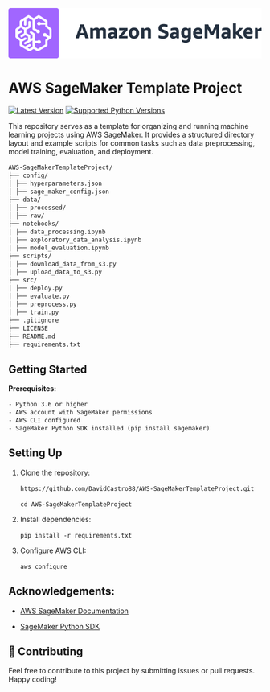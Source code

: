 ![SageMaker](https://github.com/aws/sagemaker-training-toolkit/raw/master/branding/icon/sagemaker-banner.png)


# **AWS SageMaker Template Project**

[![Latest Version](https://img.shields.io/pypi/v/sagemaker-training.svg)](https://pypi.python.org/pypi/sagemaker-training) [![Supported Python Versions](https://img.shields.io/pypi/pyversions/sagemaker-training.svg)](https://pypi.python.org/pypi/sagemaker-training)

This repository serves as a template for organizing and running machine learning projects using AWS SageMaker. It provides a structured directory layout and example scripts for common tasks such as data preprocessing, model training, evaluation, and deployment.

```
AWS-SageMakerTemplateProject/
├── config/
│ ├── hyperparameters.json
│ ├── sage_maker_config.json
├── data/
│ ├── processed/
│ ├── raw/
├── notebooks/
│ ├── data_processing.ipynb
│ ├── exploratory_data_analysis.ipynb
│ ├── model_evaluation.ipynb
├── scripts/
│ ├── download_data_from_s3.py
│ ├── upload_data_to_s3.py
├── src/
│ ├── deploy.py
│ ├── evaluate.py
│ ├── preprocess.py
│ ├── train.py
├── .gitignore
├── LICENSE
├── README.md
├── requirements.txt
```

## **Getting Started**
  **Prerequisites:**
  
    - Python 3.6 or higher
    - AWS account with SageMaker permissions
    - AWS CLI configured
    - SageMaker Python SDK installed (pip install sagemaker)

## **Setting Up**

1. Clone the repository:

    `https://github.com/DavidCastro88/AWS-SageMakerTemplateProject.git`
   
    `cd AWS-SageMakerTemplateProject`

3. Install dependencies:
   
     `pip install -r requirements.txt`

4. Configure AWS CLI:
   
     `aws configure`

## **Acknowledgements**:
  
  - [AWS SageMaker Documentation](https://docs.aws.amazon.com/sagemaker/latest/dg/whatis.html)
    
  - [SageMaker Python SDK](https://sagemaker.readthedocs.io/en/stable/)

## :handshake: Contributing

Feel free to contribute to this project by submitting issues or pull requests. Happy coding!
